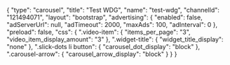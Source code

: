 {
    "type": "carousel",
    "title": "Test WDG",
    "name": "test-wdg",
    "channelId": "121494071",
    "layout": "bootstrap",
    "advertising": {
        "enabled": false,
        "adServerUrl": null,
        "adTimeout": 2000,
        "maxAds": 100,
        "adInterval": 0
    },
    "preload": false,
    "css": {
        ".video-item": {
            "items_per_page": "3",
            "video_item_display_amount": "3"
        },
        ".widget-title": {
            "widget_title_display": "none"
        },
        ".slick-dots li button": {
            "carousel_dot_display": "block"
        },
        ".carousel-arrow": {
            "carousel_arrow_display": "block"
        }
    }
}